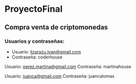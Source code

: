 # ProyectoFinal 
## Compra venta de criptomonedas

### Usuarios y contraseñas:
- Usuario: lizarazu.ivan@gmail.com
- Contraseña: coderhouse

Usuario: perez.martina@gmail.com
Contraseña: martinahouse

Usuario: juanca@gmail.com
Contraseña: juancalomas
